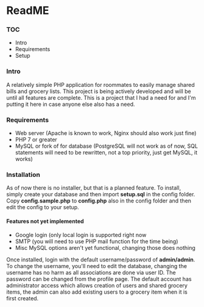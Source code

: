 # ReadME

### TOC
- Intro
- Requirements
- Setup

### Intro
A relatively simple PHP application for roommates to easily manage shared bills and grocery lists. This project is being actively developed and will be until all features are complete. This is a project that I had a need for and I'm putting it here in case anyone else also has a need.

### Requirements
 - Web server (Apache is known to work, Nginx should also work just fine)
 - PHP 7 or greater
 - MySQL or fork of for database (PostgreSQL will not work as of now, SQL statements will need to be rewritten, not a top priority, just get MySQL, it works)

### Installation
As of now there is no installer, but that is a planned feature. To install, simply create your database and then import **setup.sql** in the config folder. Copy **config.sample.php** to **config.php** also in the config folder and then edit the config to your setup.
#### Features not yet implemented
- Google login (only local login is supported right now
- SMTP (you will need to use PHP mail function for the time being)
- Misc MySQL options aren't yet functional, changing those does nothing

Once installed, login with the default username/password of **admin/admin**. To change the username, you'll need to edit the database, changing the username has no harm as all associations are done via user ID. The password can be changed from the profile page. The default account has administrator access which allows creation of users and shared grocery items, the admin can also add existing users to a grocery item when it is first created.
